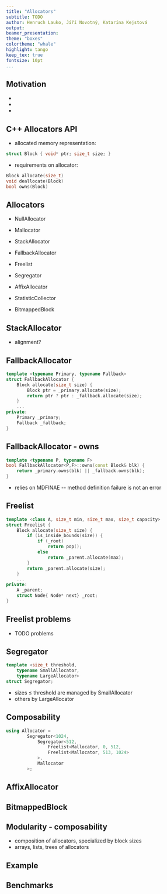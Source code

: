 ```yaml
---
title: "Allocators"
subtitle: TODO
author: Henruch Lauko, Jíří Novotný, Katarína Kejstová
output:
beamer_presentation:
theme: "boxes"
colortheme: "whale"
highlight: tango
keep_tex: true
fontsize: 10pt
...
```


## Motivation

-
-  
-

## C++ Allocators API 

- allocated memory representation:
```cpp
struct Block { void* ptr; size_t size; }
```

- requirements on allocator:
```cpp
Block allocate(size_t)
void deallocate(Block)
bool owns(Block)
```

## Allocators

- NullAllocator
- Mallocator
- StackAllocator

- FallbackAllocator
- Freelist
- Segregator
- AffixAllocator
- StatisticCollector
- BitmappedBlock

## StackAllocator 

- alignment?

## FallbackAllocator

```cpp
template <typename Primary, typename Fallback> 
struct FallbackAllocator {
    Block allocate(size_t size) {
        Block ptr = _primary.allocate(size);
        return ptr ? ptr : _fallback.allocate(size);
    }
    ...
private:
    Primary _primary;
    Fallback _fallback;
}
```

## FallbackAllocator - owns

```cpp
template <typename P, typename F>
bool FallbackAllocator<P,F>::owns(const Block& blk) {
    return _primary.owns(blk) || _fallback.owns(blk);
}
```

- relies on MDFINAE -- method definition failure is not an error


## Freelist

```cpp
template <class A, size_t min, size_t max, size_t capacity>
struct Freelist {
    Block allocate(size_t size) {
        if (is_inside_bounds(size)) {
            if (_root)
                return pop();
            else
                return _parent.allocate(max);
        }
        return _parent.allocate(size);
    }
    ...
private:
    A _parent;
    struct Node{ Node* next} _root;
}
```

## Freelist problems
- TODO problems

## Segregator

```cpp
template <size_t threshold, 
    typename SmallAllocator, 
    typename LargeAllocator>
struct Segregator;
```

- sizes $\leq$ threshold are managed by SmallAllocator
- others by LargeAllocator

## Composability

```cpp
using Allocator =
        Segregator<1024, 
            Segregator<512, 
                Freelist<Mallocator, 0, 512,
                Freelist<Mallocator, 513, 1024>
            >,
            Mallocator
        >;
```

## AffixAllocator

## BitmappedBlock

## Modularity - composability

- composition of allocators, specialized by block sizes
- arrays, lists, trees of allocators

## Example

## Benchmarks
